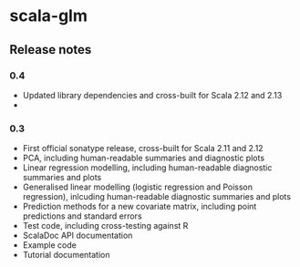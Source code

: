 # scala-glm

## Release notes

### 0.4

* Updated library dependencies and cross-built for Scala 2.12 and 2.13
* 

### 0.3

* First official sonatype release, cross-built for Scala 2.11 and 2.12
* PCA, including human-readable summaries and diagnostic plots
* Linear regression modelling, including human-readable diagnostic summaries and plots
* Generalised linear modelling (logistic regression and Poisson regression), inlcuding human-readable diagnostic summaries and plots
* Prediction methods for a new covariate matrix, including point predictions and standard errors
* Test code, including cross-testing against R
* ScalaDoc API documentation
* Example code
* Tutorial documentation


